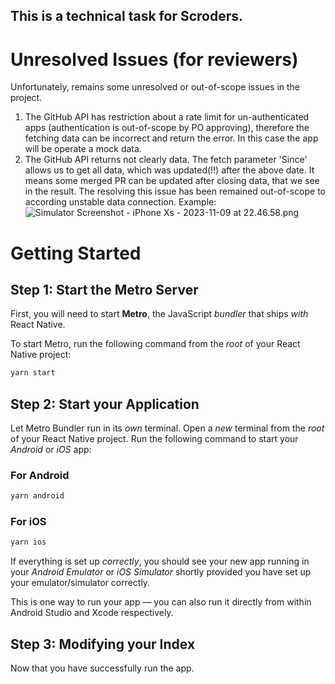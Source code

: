 ## This is a technical task for Scroders.
# Unresolved Issues (for reviewers)
Unfortunately, remains some unresolved or out-of-scope issues in the project.
1) The GitHub API has restriction about a rate limit for un-authenticated apps (authentication is out-of-scope by PO approving), therefore the fetching data can be incorrect and return the error. In this case the app will be operate a mock data.
2) The GitHub API returns not clearly data. The fetch parameter 'Since' allows us to get all data, which was updated(!!) after the above date. It means some merged PR can be updated after closing data, that we see in the result. The resolving this issue has been remained out-of-scope to according unstable data connection. Example:
![Simulator Screenshot - iPhone Xs - 2023-11-09 at 22.46.58.png](..%2F..%2FDesktop%2FSimulator%20Screenshot%20-%20iPhone%20Xs%20-%202023-11-09%20at%2022.46.58.png)

# Getting Started

## Step 1: Start the Metro Server

First, you will need to start **Metro**, the JavaScript _bundler_ that ships _with_ React Native.

To start Metro, run the following command from the _root_ of your React Native project:

```bash
yarn start
```

## Step 2: Start your Application

Let Metro Bundler run in its _own_ terminal. Open a _new_ terminal from the _root_ of your React Native project. Run the following command to start your _Android_ or _iOS_ app:

### For Android

```bash
yarn android
```

### For iOS

```bash
yarn ios
```

If everything is set up _correctly_, you should see your new app running in your _Android Emulator_ or _iOS Simulator_ shortly provided you have set up your emulator/simulator correctly.

This is one way to run your app — you can also run it directly from within Android Studio and Xcode respectively.

## Step 3: Modifying your Index

Now that you have successfully run the app.
